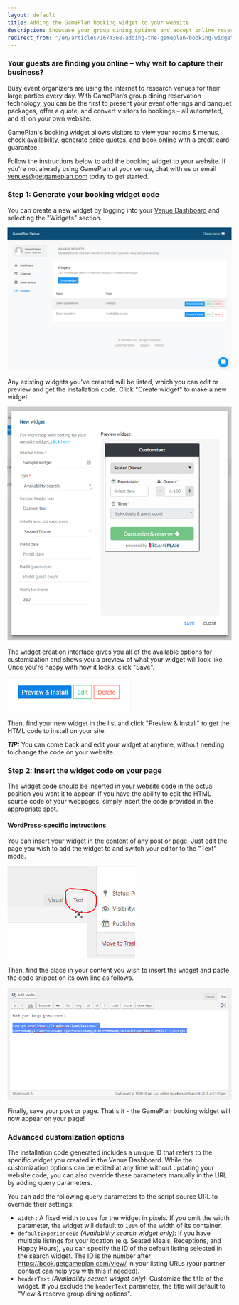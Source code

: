 ```yaml
---
layout: default
title: Adding the GamePlan booking widget to your website
description: Showcase your group dining options and accept online reservations from interested guests 24/7 - all on your own website.
redirect_from: "/en/articles/1674368-adding-the-gameplan-booking-widget-to-your-website/"
---
```


### Your guests are finding you online – why wait to capture their business?
Busy event organizers are using the internet to research venues for their large parties every day. With GamePlan’s group dining reservation technology, you can be the first to present your event offerings and banquet packages, offer a quote, and convert visitors to bookings – all automated, and all on your own website.

GamePlan's booking widget allows visitors to view your rooms & menus, check availability, generate price quotes, and book online with a credit card guarantee.

Follow the instructions below to add the booking widget to your website. If you're not already using GamePlan at your venue, chat with us or email venues@getgameplan.com today to get started.

### Step 1: Generate your booking widget code
You can create a new widget by logging into your [Venue Dashboard](https://venue.getgameplan.com) and selecting the "Widgets" section.

![Widgets on the dashboard](images/dashboard-widgets.png)

Any existing widgets you've created will be listed, which you can edit or preview and get the installation code. Click "Create widget" to make a new widget.

![Widgets on the dashboard](images/dashboard-widgets-new.png)

The widget creation interface gives you all of the available options for customization and shows you a preview of what your widget will look like. Once you're happy with how it looks, click "Save".

![Widgets on the dashboard](images/dashboard-widgets-actions.png)

Then, find your new widget in the list and click "Preview & Install" to get the HTML code to install on your site.

***TIP:*** You can come back and edit your widget at anytime, without needing to change the code on your website.

### Step 2: Insert the widget code on your page
The widget code should be inserted in your website code in the actual position you want it to appear. If you have the ability to edit the HTML source code of your webpages, simply insert the code provided in the appropriate spot.

#### WordPress-specific instructions
You can insert your widget in the content of any post or page. Just edit the page you wish to add the widget to and switch your editor to the "Text" mode.

![Wordpress](images/widget-wordpress-text.png)

Then, find the place in your content you wish to insert the widget and paste the code snippet on its own line as follows.

![Wordpress](images/widget-wordpress-code.png)

Finally, save your post or page. That's it - the GamePlan booking widget will now appear on your page!

### Advanced customization options
The installation code generated includes a unique ID that refers to the specific widget you created in the Venue Dashboard. While the customization options can be edited at any time without updating your website code, you can also override these parameters manually in the URL by adding query parameters.

You can add the following query parameters to the script source URL to override their settings:

- `width` : A fixed width to use for the widget in pixels. If you omit the width  parameter, the widget will default to `100%` of the width of its container.
- `defaultExperienceId`  *(Availability search widget only)*: If you have multiple listings for your location (e.g. Seated Meals, Receptions, and Happy Hours), you can specify the ID of the default listing selected in the search widget. The ID is the number after https://book.getgameplan.com/view/ in your listing URLs (your partner contact can help you with this if needed).
- `headerText`  *(Availability search widget only)*: Customize the title of the widget. If you exclude the `headerText` parameter, the title will default to "View & reserve group dining options".
